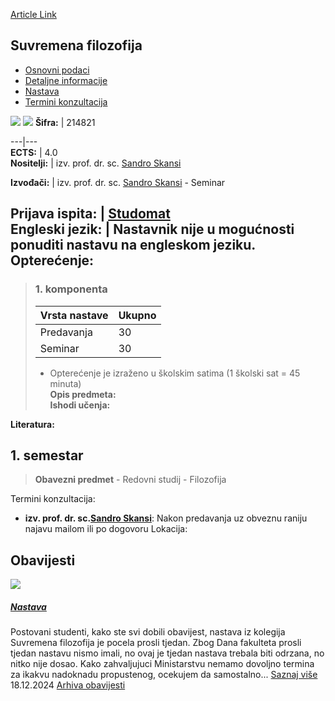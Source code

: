 [Article Link](https://www.fhs.hr/predmet/suvfil_a)

## Suvremena filozofija
  * [Osnovni podaci](https://www.fhs.hr/predmet/suvfil_a#v1id-904879_623905_1_0 "Osnovni podaci")
  * [Detaljne informacije](https://www.fhs.hr/predmet/suvfil_a#v1id-904879_623905_1_1 "Detaljne informacije")
  * [Nastava](https://www.fhs.hr/predmet/suvfil_a#v1id-904879_623905_1_2 "Nastava")
  * [Termini konzultacija](https://www.fhs.hr/predmet/suvfil_a#v1id-904879_623905_1_3 "Termini konzultacija")


[![](https://www.fhs.hr/img/flags/gif/hr.gif)](https://www.fhs.hr/predmet/suvfil_a) [![](https://www.fhs.hr/img/flags/gif/gb.gif)](https://www.fhs.hr/en/course/conphi_a)
**Šifra:** |  214821  
  
---|---  
**ECTS:** |  4.0   
**Nositelji:** |  izv. prof. dr. sc. [Sandro Skansi](https://www.fhs.hr/djelatnik/sandro.skansi)   
  
**Izvođači:** |  izv. prof. dr. sc. [Sandro Skansi](https://www.fhs.hr/djelatnik/sandro.skansi) - Seminar  
  
**Prijava ispita:** |  [Studomat](http://www.isvu.hr/studomat)  
**Engleski jezik:** |  Nastavnik nije u mogućnosti ponuditi nastavu na engleskom jeziku.   
**Opterećenje:**  
---  
> ### 1. komponenta
> | Vrsta nastave | Ukupno  
> ---|---  
> Predavanja | 30  
> Seminar | 30  
> * Opterećenje je izraženo u školskim satima (1 školski sat = 45 minuta)   
**Opis predmeta:**  
> **Ishodi učenja:**  

  
**Literatura:**  

  
**1. semestar**  
---  
> **Obavezni predmet** - Redovni studij - Filozofija  
>   
Termini konzultacija: 
  * **izv. prof. dr. sc.[Sandro Skansi](https://www.fhs.hr/djelatnik/sandro.skansi)**: 
Nakon predavanja uz obveznu raniju najavu mailom ili po dogovoru
Lokacija: 


## Obavijesti
[ ![](https://www.fhs.hr/_pub/themes_static/hrstud2024/default/img/default_news.jpg) ](https://www.fhs.hr/predmet/suvfil_a?@=21s5b#news_118528)
#####  [Nastava](https://www.fhs.hr/predmet/suvfil_a?@=21s5b#news_118528)
Postovani studenti, kako ste svi dobili obavijest, nastava iz kolegija Suvremena filozofija je pocela prosli tjedan. Zbog Dana fakulteta prosli tjedan nastavu nismo imali, no ovaj je tjedan nastava trebala biti odrzana, no nitko nije dosao. Kako zahvaljujuci Ministarstvu nemamo dovoljno termina za ikakvu nadoknadu propustenog, ocekujem da samostalno... 
[Saznaj više](https://www.fhs.hr/predmet/suvfil_a?@=21s5b#news_118528)
18.12.2024
[Arhiva obavijesti](https://www.fhs.hr/predmet/suvfil_a?@=21cj2#news_118528 "Arhiva obavijesti")
